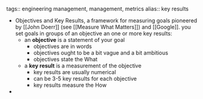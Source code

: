 tags:: engineering management, management, metrics
alias:: key results

- Objectives and Key Results, a framework for measuring goals pioneered by [[John Doerr]] (see [[Measure What Matters]]) and [[Google]]. you set goals in groups of an objective an one or more key results:
	- an **objective** is a statement of your goal
		- objectives are in words
		- objectives ought to be a bit vague and a bit ambitious
		- objectives state the What
	- a **key result** is a measurement of the objective
		- key results are usually numerical
		- can be 3-5 key results for each objective
		- key results measure the How
-